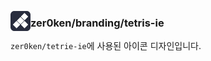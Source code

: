 [<img align="left" src="icon.png">](#)

### zer0ken/branding/tetris-ie

`zer0ken/tetrie-ie`에 사용된 아이콘 디자인입니다.